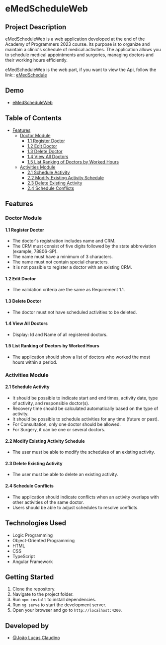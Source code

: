 # eMedScheduleWeb

## Project Description

eMedScheduleWeb is a web application developed at the end of the Academy of Programmers 2023 course. Its purpose is to organize and maintain a clinic's schedule of medical activities. The application allows you to schedule medical appointments and surgeries, managing doctors and their working hours efficiently.

eMedScheduleWeb is the web part, if you want to view the Api, follow the link:: [eMedSchedule](https://github.com/ljoaolucasl/eMedSchedule)

## Demo

- [eMedScheduleWeb](https://ljoaolucasl.github.io/eMedScheduleWeb/login)

## Table of Contents

- [Features](#features)
  - [Doctor Module](#doctor-module)
    - [1.1 Register Doctor](#11-register-doctor)
    - [1.2 Edit Doctor](#12-edit-doctor)
    - [1.3 Delete Doctor](#13-delete-doctor)
    - [1.4 View All Doctors](#14-view-all-doctors)
    - [1.5 List Ranking of Doctors by Worked Hours](#15-list-ranking-of-doctors-by-worked-hours)
  - [Activities Module](#activities-module)
    - [2.1 Schedule Activity](#21-schedule-activity)
    - [2.2 Modify Existing Activity Schedule](#22-modify-existing-activity-schedule)
    - [2.3 Delete Existing Activity](#23-delete-existing-activity)
    - [2.4 Schedule Conflicts](#24-schedule-conflicts)

## Features

### Doctor Module

#### 1.1 Register Doctor

- The doctor's registration includes name and CRM.
- The CRM must consist of five digits followed by the state abbreviation (example, 78806-SP).
- The name must have a minimum of 3 characters.
- The name must not contain special characters.
- It is not possible to register a doctor with an existing CRM.

#### 1.2 Edit Doctor

- The validation criteria are the same as Requirement 1.1.

#### 1.3 Delete Doctor

- The doctor must not have scheduled activities to be deleted.

#### 1.4 View All Doctors

- Display: Id and Name of all registered doctors.

#### 1.5 List Ranking of Doctors by Worked Hours

- The application should show a list of doctors who worked the most hours within a period.

### Activities Module

#### 2.1 Schedule Activity

- It should be possible to indicate start and end times, activity date, type of activity, and responsible doctor(s).
- Recovery time should be calculated automatically based on the type of activity.
- It should be possible to schedule activities for any time (future or past).
- For Consultation, only one doctor should be allowed.
- For Surgery, it can be one or several doctors.

#### 2.2 Modify Existing Activity Schedule

- The user must be able to modify the schedules of an existing activity.

#### 2.3 Delete Existing Activity

- The user must be able to delete an existing activity.

#### 2.4 Schedule Conflicts

- The application should indicate conflicts when an activity overlaps with other activities of the same doctor.
- Users should be able to adjust schedules to resolve conflicts.

## Technologies Used

- Logic Programming
- Object-Oriented Programming
- HTML
- CSS
- TypeScript
- Angular Framework

## Getting Started

1. Clone the repository.
2. Navigate to the project folder.
3. Run `npm install` to install dependencies.
4. Run `ng serve` to start the development server.
5. Open your browser and go to `http://localhost:4200`.

## Developed by
- [@João Lucas Claudino](https://www.linkedin.com/in/joao-lucas-claudino/)
